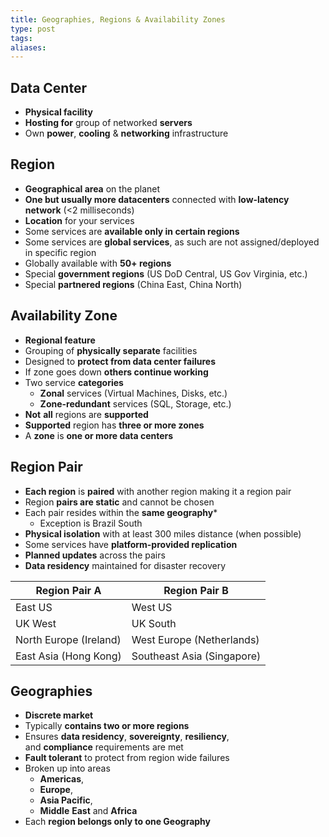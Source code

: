 ```yaml
---
title: Geographies, Regions & Availability Zones
type: post
tags: 
aliases:
---
```

## Data Center

- **Physical facility**
- **Hosting for** group of networked **servers**
- Own **power**, **cooling** & **networking** infrastructure

## Region

- **Geographical area** on the planet
- **One but usually more datacenters** connected with **low-latency network** (<2 milliseconds)
- **Location** for your services
- Some services are **available only in certain regions**
- Some services are **global services**, as such are not assigned/deployed in specific region
- Globally available with **50+ regions**
- Special **government regions** (US DoD Central, US Gov Virginia, etc.)
- Special **partnered regions** (China East, China North)

## Availability Zone

- **Regional feature**
- Grouping of **physically separate** facilities
- Designed to **protect from data center failures**
- If zone goes down **others continue working**
- Two service **categories**
    - **Zonal** services (Virtual Machines, Disks, etc.)
    - **Zone-redundant** services (SQL, Storage, etc.)
- **Not** **all** regions are **supported**
- **Supported** region has **three or more zones**
- A **zone** is **one or more data centers**

## Region Pair

- **Each region** is **paired** with another region making it a region pair
- Region **pairs are static** and cannot be chosen
- Each pair resides within the **same geography***
    - Exception is Brazil South
- **Physical isolation** with at least 300 miles distance (when possible)
- Some services have **platform-provided replication**
- **Planned updates** across the pairs
- **Data residency** maintained for disaster recovery

|Region Pair A|Region Pair B|
|---|---|
|East US|West US|
|UK West|UK South|
|North Europe (Ireland)|West Europe (Netherlands)|
|East Asia (Hong Kong)|Southeast Asia (Singapore)|

## Geographies

- **Discrete market**
- Typically **contains two or more regions**
- Ensures **data residency**, **sovereignty**, **resiliency**, and **compliance** requirements are met
- **Fault tolerant** to protect from region wide failures
- Broken up into areas
    - **Americas**,
    - **Europe**,
    - **Asia Pacific**,
    - **Middle** **East** and **Africa**
- Each **region belongs only to one Geography**